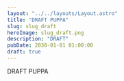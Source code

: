 ```yaml
---
layout: "../../layouts/Layout.astro"
title: "DRAFT PUPPA"
slug: slug_draft
heroImage: slug_draft.png
description: "DRAFT"
pubDate: 2030-01-01 01:00:00
draft: true
---
```


DRAFT PUPPA
